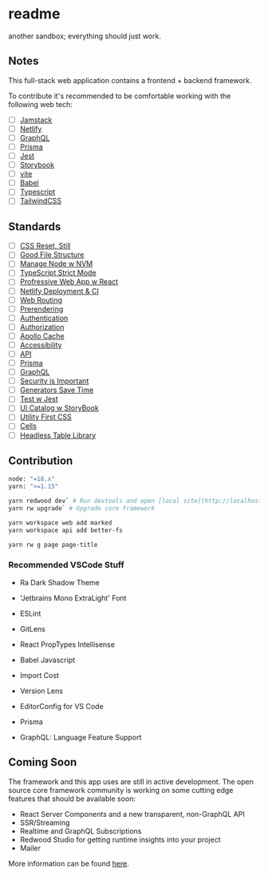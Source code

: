 # readme

another sandbox; everything should just work.

## Notes

This full-stack web application contains a frontend + backend framework.

To contribute it's recommended to be comfortable working with the following web tech:

- [ ] [Jamstack](https://jamstack.org/)
- [ ] [Netlify](https://app.netlify.com/)
- [ ] [GraphQL]()
- [ ] [Prisma]()
- [ ] [Jest]()
- [ ] [Storybook](https://storybook.js.org/)
- [ ] [vite]()
- [ ] [Babel]()
- [ ] [Typescript]()
- [ ] [TailwindCSS](https://tailwindcss.com/)

## Standards

- [ ] [CSS Reset, Still](https://meyerweb.com/eric/tools/css/reset/)
- [ ] [Good File Structure](https://redwoodjs.com/docs/tutorial/chapter1/file-structure)
- [ ] [Manage Node w NVM]()
- [ ] [TypeScript Strict Mode](https://redwoodjs.com/docs/typescript/strict-mode)
- [ ] [Profressive Web App w React](https://create-react-app.dev/docs/making-a-progressive-web-app/)
- [ ] [Netlify Deployment & CI]()
- [ ] [Web Routing]()
- [ ] [Prerendering]()
- [ ] [Authentication]()
- [ ] [Authorization]()
- [ ] [Apollo Cache]()
- [ ] [Accessibility]()
- [ ] [API]()
- [ ] [Prisma]()
- [ ] [GraphQL]()
- [ ] [Security is Important]()
- [ ] [Generators Save Time]()
- [ ] [Test w Jest]()
- [ ] [UI Catalog w StoryBook]()
- [ ] [Utility First CSS](https://tailwindcss.com/docs/utility-first)
- [ ] [Cells](https://redwoodjs.com/docs/tutorial/chapter0/what-is-redwood#cells)
- [ ] [Headless Table Library](https://tanstack.com/table/v8/docs/guide/introduction)

## Contribution

```bash
node: "=18.x"
yarn: ">=1.15"
```

```bash
yarn redwood dev` # Run devtools and open [local site](http://localhost:8910/)
yarn rw upgrade` # Upgrade core framework

yarn workspace web add marked
yarn workspace api add better-fs

yarn rw g page page-title
```

### Recommended VSCode Stuff

- Ra Dark Shadow Theme
- 'Jetbrains Mono ExtraLight' Font

- ESLint
- GitLens
- React PropTypes Intellisense
- Babel Javascript
- Import Cost
- Version Lens
- EditorConfig for VS Code
- Prisma
- GraphQL: Language Feature Support

## Coming Soon

The framework and this app uses are still in active development. The open source core framework community is working on some cutting edge features that should be available soon:

- React Server Components and a new transparent, non-GraphQL API
- SSR/Streaming
- Realtime and GraphQL Subscriptions
- Redwood Studio for getting runtime insights into your project
- Mailer

More information can be found [here](https://redwoodjs.com/roadmap).

